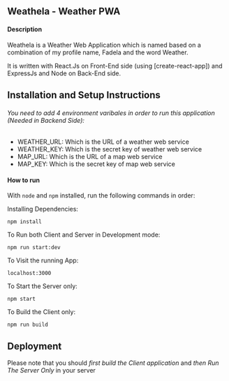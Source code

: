 ## Weathela - Weather PWA

#### Description

Weathela is a Weather Web Application which is named based on a combination of my profile name, Fadela and the word Weather.

It is written with React.Js on Front-End side (using [create-react-app]) and ExpressJs and Node on Back-End side.
 


## Installation and Setup Instructions


###### You need to add 4 environment varibales in order to run this application (Needed in Backend Side):
  - WEATHER_URL: Which is the URL of a weather web service
  - WEATHER_KEY: Which is the secret key of weather web service
  - MAP_URL: Which is the URL of a map web service 
  - MAP_KEY: Which is the secret key of map web service

#### How to run  
With `node` and `npm` installed, run the following commands in order:  

Installing Dependencies:

`npm install`  

To Run both Client and Server in Development mode:  

`npm run start:dev`  

To Visit the running App:

`localhost:3000`  

To Start the Server only:

`npm start`  

To Build the Client only:

`npm run build`


## Deployment

Please note that you should *first build the Client application* and *then Run The Server Only* in your server